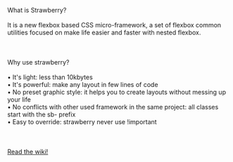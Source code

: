 What is Strawberry? 
<br><br>
It is a new flexbox based CSS micro-framework, a set of flexbox common utilities focused on make life easier and faster with nested flexbox.
<br><br><br><br>
Why use strawberry? 
<br><br>
• It's light: less than 10kbytes<br>
• It's powerful: make any layout in few lines of code<br>
• No preset graphic style: it helps you to create layouts without messing up your life<br>
• No conflicts with other used framework in the same project: all classes start with the sb- prefix<br>
• Easy to override: strawberry never use !important 
<br><br><br><br>
[Read the wiki!](https://github.com/jfet97/strawberry/wiki)
